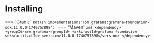 # Installing

=== "Gradle"
    ```kotlin
    implementation("com.grafana:grafana-foundation-sdk:11.0.0-1740757898")
    ```
=== "Maven"
    ```xml
    <dependency>
        <groupId>com.grafana</groupId>
        <artifactId>grafana-foundation-sdk</artifactId>
        <version>11.0.0-1740757898</version>
    </dependency>
    ```
